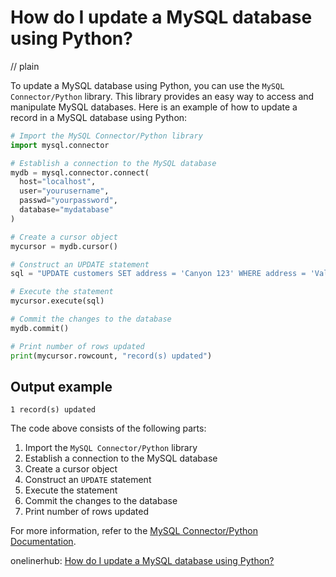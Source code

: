 # How do I update a MySQL database using Python?
// plain

To update a MySQL database using Python, you can use the `MySQL Connector/Python` library. This library provides an easy way to access and manipulate MySQL databases. Here is an example of how to update a record in a MySQL database using Python:

```python
# Import the MySQL Connector/Python library
import mysql.connector

# Establish a connection to the MySQL database
mydb = mysql.connector.connect(
  host="localhost",
  user="yourusername",
  passwd="yourpassword",
  database="mydatabase"
)

# Create a cursor object
mycursor = mydb.cursor()

# Construct an UPDATE statement
sql = "UPDATE customers SET address = 'Canyon 123' WHERE address = 'Valley 345'"

# Execute the statement
mycursor.execute(sql)

# Commit the changes to the database
mydb.commit()

# Print number of rows updated
print(mycursor.rowcount, "record(s) updated")
```

## Output example

```
1 record(s) updated
```

The code above consists of the following parts:
1. Import the `MySQL Connector/Python` library
2. Establish a connection to the MySQL database
3. Create a cursor object
4. Construct an `UPDATE` statement
5. Execute the statement
6. Commit the changes to the database
7. Print number of rows updated

For more information, refer to the [MySQL Connector/Python Documentation](https://dev.mysql.com/doc/connector-python/en/).

onelinerhub: [How do I update a MySQL database using Python?](https://onelinerhub.com/python-mysql/how-do-i-update-a-mysql-database-using-python)